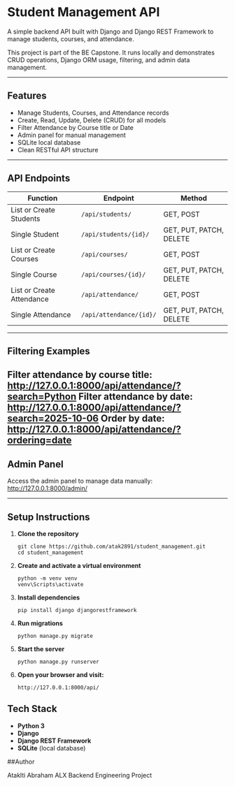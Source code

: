 # Student Management API

A simple backend API built with Django and Django REST Framework to manage students, courses, and attendance.

This project is part of the BE Capstone. It runs locally and demonstrates CRUD operations, Django ORM usage, filtering, and admin data management.

---

## Features

- Manage Students, Courses, and Attendance records  
- Create, Read, Update, Delete (CRUD) for all models  
- Filter Attendance by Course title or Date  
- Admin panel for manual management  
- SQLite local database  
- Clean RESTful API structure

---

## API Endpoints

| Function | Endpoint | Method |
|-----------|-----------|--------|
| List or Create Students | `/api/students/` | GET, POST |
| Single Student | `/api/students/{id}/` | GET, PUT, PATCH, DELETE |
| List or Create Courses | `/api/courses/` | GET, POST |
| Single Course | `/api/courses/{id}/` | GET, PUT, PATCH, DELETE |
| List or Create Attendance | `/api/attendance/` | GET, POST |
| Single Attendance | `/api/attendance/{id}/` | GET, PUT, PATCH, DELETE |

---

## Filtering Examples

Filter attendance by course title:
http://127.0.0.1:8000/api/attendance/?search=Python
Filter attendance by date:
http://127.0.0.1:8000/api/attendance/?search=2025-10-06
Order by date:
http://127.0.0.1:8000/api/attendance/?ordering=date
---

## Admin Panel

Access the admin panel to manage data manually:
http://127.0.0.1:8000/admin/

---

## Setup Instructions

1. **Clone the repository**
   ``` 
   git clone https://github.com/atak2891/student_management.git
   cd student_management
   ```
   
2. **Create and activate a virtual environment**
	``` 
	python -m venv venv
	venv\Scripts\activate    
	```

3. **Install dependencies**
	``` 
	pip install django djangorestframework
	```	
	
4. **Run migrations**
	```
	python manage.py migrate
	```

6. **Start the server**
	```
	python manage.py runserver
	```

8. **Open your browser and visit:**
	```
	http://127.0.0.1:8000/api/
	```	


## Tech Stack

- **Python 3**
- **Django**
- **Django REST Framework**
- **SQLite** (local database)


##Author

Ataklti Abraham
ALX Backend Engineering Project